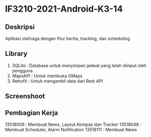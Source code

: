# IF3210-2021-Android-K3-14

## Deskripsi
Aplikasi olahraga dengan fitur berita, tracking, dan scheduling

## Library
1. SQLite : Database untuk menyimpan jadwal yang telah diinput oleh pengguna
2. MapsAPI : Untuk membuka GMaps
3. Retrofit : Untuk mengambil data dari Rest API

## Screenshoot

## Pembagian Kerja

13518009 : Membuat News, Layout Kompas dan Tracker
13518048 : Membuat Scheduler, Alarm Notification
13518111 : Membuat News

